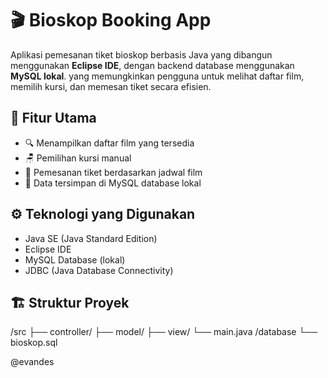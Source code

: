 # 🎬 Bioskop Booking App

Aplikasi pemesanan tiket bioskop berbasis Java yang dibangun menggunakan **Eclipse IDE**, dengan backend database menggunakan **MySQL lokal**. yang memungkinkan pengguna untuk melihat daftar film, memilih kursi, dan memesan tiket secara efisien.

## 📌 Fitur Utama

- 🔍 Menampilkan daftar film yang tersedia
- 🪑 Pemilihan kursi manual
- 📅 Pemesanan tiket berdasarkan jadwal film
- 💾 Data tersimpan di MySQL database lokal

## ⚙️ Teknologi yang Digunakan

- Java SE (Java Standard Edition)
- Eclipse IDE
- MySQL Database (lokal)
- JDBC (Java Database Connectivity)

## 🏗️ Struktur Proyek
/src
├── controller/
├── model/
├── view/
└── main.java
/database
└── bioskop.sql

@evandes
